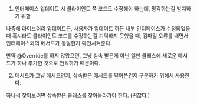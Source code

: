 1. 인터페이스 업데이트 시 클라이언트 쪽 코드도 수정해야 하는데, 망각하는걸 방지하기 위함

나중에 라이브러리 업데이트든, 사용자가 업데이트 하든 내부 인터페이스가 수정되었을 때 혹시라도 클라이언트 코드를 수정하는걸 기억하지 못했을 때, 컴파일 오류를 내면서 인터페이스와의 메서드가 동일한지 확인시켜준다.

만약 @Override를 하지 않았으면, 그냥 상속 받은게 아닌 일반 클래스에 새로운 메서드가 하나 추가한 것으로 인식하기 때문이다.

2. 메서드가 그냥 메서드인지, 상속받은 메서드를 덮어쓴건지 구분하기 위해서 사용한다.

하나씩 찾아보려면 상속받은 클래스를 찾아올라가야 한다. (귀찮다.)
